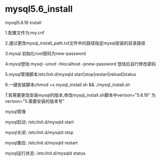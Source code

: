 # mysql5.6_install
mysql5.6.16 install 

1.配置文件为:my.cnf

2.通过更改mysql_install_path.txt文件中的路径指定mysql安装的目录路径

3.mysql 初始化root密码为new-password

4.mysql登陆 mysql -uroot -hlocalhost -pnew-password     登陆后自行修改密码

5.mysql管理脚本/etc/init.d/mysqld  start|stop|restart|reload|status

6.一键安装脚本chmod +x mysql_install.sh && ./mysql_install.sh

7.若需要更改安装mysql的版本,修改mysql_install.sh脚本中verison="5.6.16" 为verison="5.需要安装的版本号"


mysql管理

mysql启动: /etc/init.d/mysqld start 

mysql关闭: /etc/init.d/mysqld stop 

mysql重启: /etc/init.d/mysqld restart 

mysql运行状态: /etc/init.d/mysqld status 
